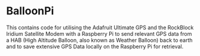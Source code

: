 # BalloonPi
This contains code for utilising the Adafruit Ultimate GPS and the RockBlock Iridium Satellite Modem with a Raspberry Pi to send relevant GPS data from a HAB (High Altitude Balloon, also known as Weather Balloon) back to earth and to save extensive GPS Data locally on the Raspberry Pi for retrieval.
